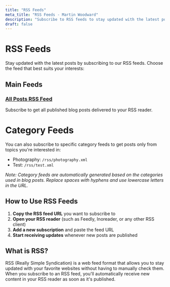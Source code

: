 ```yaml
---
title: "RSS Feeds"
meta_title: "RSS Feeds - Martin Woodward"
description: "Subscribe to RSS feeds to stay updated with the latest posts"
draft: false
---
```


# RSS Feeds

Stay updated with the latest posts by subscribing to our RSS feeds. Choose the feed that best suits your interests:

## Main Feeds

### [All Posts RSS Feed](/rss.xml)
Subscribe to get all published blog posts delivered to your RSS reader.

# Category Feeds

You can also subscribe to specific category feeds to get posts only from topics you're interested in:

- Photography: `/rss/photography.xml`
- Test: `/rss/test.xml`

*Note: Category feeds are automatically generated based on the categories used in blog posts. Replace spaces with hyphens and use lowercase letters in the URL.*

## How to Use RSS Feeds

1. **Copy the RSS feed URL** you want to subscribe to
2. **Open your RSS reader** (such as Feedly, Inoreader, or any other RSS client)
3. **Add a new subscription** and paste the feed URL
4. **Start receiving updates** whenever new posts are published

## What is RSS?

RSS (Really Simple Syndication) is a web feed format that allows you to stay updated with your favorite websites without having to manually check them. When you subscribe to an RSS feed, you'll automatically receive new content in your RSS reader as soon as it's published.
